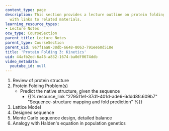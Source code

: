 ```yaml
---
content_type: page
description: This section provides a lecture outline on protein folding and kinetics
  with links to related materials.
learning_resource_types:
- Lecture Notes
ocw_type: CourseSection
parent_title: Lecture Notes
parent_type: CourseSection
parent_uid: 9e7f1aa8-38db-6648-8063-791ee60d518e
title: 'Protein Folding 3: Kinetics'
uid: 44afb2ed-6a46-a832-1674-ba0df0674ddb
video_metadata:
  youtube_id: null
---
```


1.  Review of protein structure
2.  Protein Folding Problem(s)
    *   Predict the native structure, given the sequence
        *   {{% resource_link "279511e1-37d1-401d-ade6-6ddd8fc609b7" "Sequence-structure mapping and fold prediction" %}}
3.  Lattice Model
4.  Designed sequence
5.  Monte Carlo sequence design, detailed balance
6.  Analogy with Halden's equation in population genetics